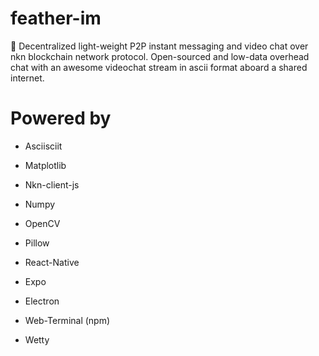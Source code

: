 # feather-im

🍃 Decentralized light-weight P2P instant messaging and video chat over nkn blockchain network protocol. Open-sourced and low-data overhead chat with an awesome videochat stream in ascii format aboard a shared internet.

# Powered by

* Asciisciit

* Matplotlib

* Nkn-client-js

* Numpy

* OpenCV

* Pillow

* React-Native

* Expo

* Electron

* Web-Terminal (npm)

* Wetty
